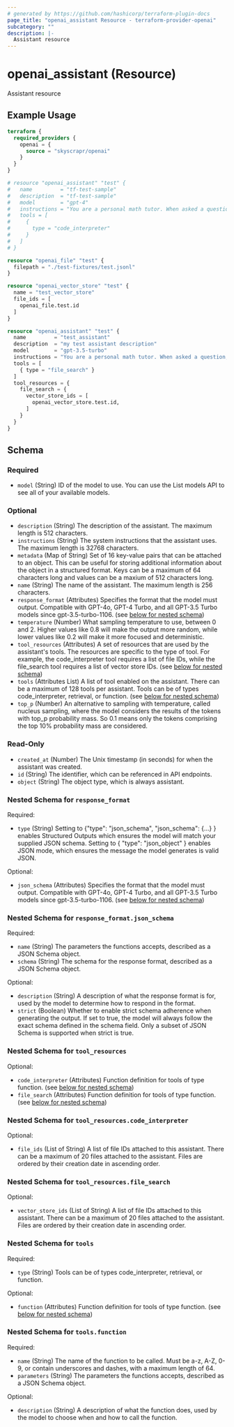 ```yaml
---
# generated by https://github.com/hashicorp/terraform-plugin-docs
page_title: "openai_assistant Resource - terraform-provider-openai"
subcategory: ""
description: |-
  Assistant resource
---
```


# openai_assistant (Resource)

Assistant resource

## Example Usage

```terraform
terraform {
  required_providers {
    openai = {
      source = "skyscrapr/openai"
    }
  }
}

# resource "openai_assistant" "test" {
#   name         = "tf-test-sample"
#   description  = "tf-test-sample"
#   model        = "gpt-4"
#   instructions = "You are a personal math tutor. When asked a question, write and run Python code to answer the question."
#   tools = [
#     {
#       type = "code_interpreter"
#     }
#   ]
# }

resource "openai_file" "test" {
  filepath = "./test-fixtures/test.jsonl"
}

resource "openai_vector_store" "test" {
  name = "test_vector_store"
  file_ids = [
    openai_file.test.id
  ]
}

resource "openai_assistant" "test" {
  name         = "test_assistant"
  description  = "my test assistant description"
  model        = "gpt-3.5-turbo"
  instructions = "You are a personal math tutor. When asked a question, write and run Python code to answer the question."
  tools = [
    { type = "file_search" }
  ]
  tool_resources = {
    file_search = {
      vector_store_ids = [
        openai_vector_store.test.id,
      ]
    }
  }
}
```

<!-- schema generated by tfplugindocs -->
## Schema

### Required

- `model` (String) ID of the model to use. You can use the List models API to see all of your available models.

### Optional

- `description` (String) The description of the assistant. The maximum length is 512 characters.
- `instructions` (String) The system instructions that the assistant uses. The maximum length is 32768 characters.
- `metadata` (Map of String) Set of 16 key-value pairs that can be attached to an object. This can be useful for storing additional information about the object in a structured format. Keys can be a maximum of 64 characters long and values can be a maxium of 512 characters long.
- `name` (String) The name of the assistant. The maximum length is 256 characters.
- `response_format` (Attributes) Specifies the format that the model must output. Compatible with GPT-4o, GPT-4 Turbo, and all GPT-3.5 Turbo models since gpt-3.5-turbo-1106. (see [below for nested schema](#nestedatt--response_format))
- `temperature` (Number) What sampling temperature to use, between 0 and 2. Higher values like 0.8 will make the output more random, while lower values like 0.2 will make it more focused and deterministic.
- `tool_resources` (Attributes) A set of resources that are used by the assistant's tools. The resources are specific to the type of tool. For example, the code_interpreter tool requires a list of file IDs, while the file_search tool requires a list of vector store IDs. (see [below for nested schema](#nestedatt--tool_resources))
- `tools` (Attributes List) A list of tool enabled on the assistant. There can be a maximum of 128 tools per assistant. Tools can be of types code_interpreter, retrieval, or function. (see [below for nested schema](#nestedatt--tools))
- `top_p` (Number) An alternative to sampling with temperature, called nucleus sampling, where the model considers the results of the tokens with top_p probability mass. So 0.1 means only the tokens comprising the top 10% probability mass are considered.

### Read-Only

- `created_at` (Number) The Unix timestamp (in seconds) for when the assistant was created.
- `id` (String) The identifier, which can be referenced in API endpoints.
- `object` (String) The object type, which is always assistant.

<a id="nestedatt--response_format"></a>
### Nested Schema for `response_format`

Required:

- `type` (String) Setting to {"type": "json_schema", "json_schema": {...} } enables Structured Outputs which ensures the model will match your supplied JSON schema. Setting to { "type": "json_object" } enables JSON mode, which ensures the message the model generates is valid JSON.

Optional:

- `json_schema` (Attributes) Specifies the format that the model must output. Compatible with GPT-4o, GPT-4 Turbo, and all GPT-3.5 Turbo models since gpt-3.5-turbo-1106. (see [below for nested schema](#nestedatt--response_format--json_schema))

<a id="nestedatt--response_format--json_schema"></a>
### Nested Schema for `response_format.json_schema`

Required:

- `name` (String) The parameters the functions accepts, described as a JSON Schema object.
- `schema` (String) The schema for the response format, described as a JSON Schema object.

Optional:

- `description` (String) A description of what the response format is for, used by the model to determine how to respond in the format.
- `strict` (Boolean) Whether to enable strict schema adherence when generating the output. If set to true, the model will always follow the exact schema defined in the schema field. Only a subset of JSON Schema is supported when strict is true.



<a id="nestedatt--tool_resources"></a>
### Nested Schema for `tool_resources`

Optional:

- `code_interpreter` (Attributes) Function definition for tools of type function. (see [below for nested schema](#nestedatt--tool_resources--code_interpreter))
- `file_search` (Attributes) Function definition for tools of type function. (see [below for nested schema](#nestedatt--tool_resources--file_search))

<a id="nestedatt--tool_resources--code_interpreter"></a>
### Nested Schema for `tool_resources.code_interpreter`

Optional:

- `file_ids` (List of String) A list of file IDs attached to this assistant. There can be a maximum of 20 files attached to the assistant. Files are ordered by their creation date in ascending order.


<a id="nestedatt--tool_resources--file_search"></a>
### Nested Schema for `tool_resources.file_search`

Optional:

- `vector_store_ids` (List of String) A list of file IDs attached to this assistant. There can be a maximum of 20 files attached to the assistant. Files are ordered by their creation date in ascending order.



<a id="nestedatt--tools"></a>
### Nested Schema for `tools`

Required:

- `type` (String) Tools can be of types code_interpreter, retrieval, or function.

Optional:

- `function` (Attributes) Function definition for tools of type function. (see [below for nested schema](#nestedatt--tools--function))

<a id="nestedatt--tools--function"></a>
### Nested Schema for `tools.function`

Required:

- `name` (String) The name of the function to be called. Must be a-z, A-Z, 0-9, or contain underscores and dashes, with a maximum length of 64.
- `parameters` (String) The parameters the functions accepts, described as a JSON Schema object.

Optional:

- `description` (String) A description of what the function does, used by the model to choose when and how to call the function.
